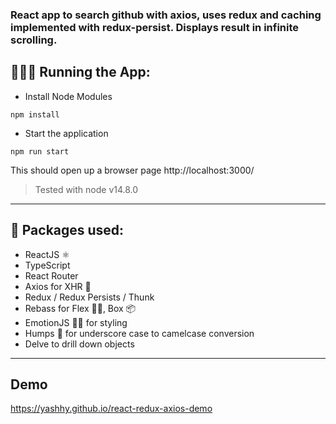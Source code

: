 ### React app to search github with axios, uses redux and caching implemented with redux-persist. Displays result in infinite scrolling.

## 🏃🏻‍♂️ Running the App:

- Install Node Modules

`npm install`

- Start the application

`npm run start`

This should open up a browser page http://localhost:3000/

> Tested with node v14.8.0

---

## 💼 Packages used:
- ReactJS ⚛️
- TypeScript
- React Router
- Axios for XHR 🔁
- Redux / Redux Persists / Thunk
- Rebass for Flex 💪🏻, Box 📦
- EmotionJS 💅🏻 for styling
- Humps 🐫 for underscore case to camelcase conversion
- Delve to drill down objects

---

## Demo

https://yashhy.github.io/react-redux-axios-demo